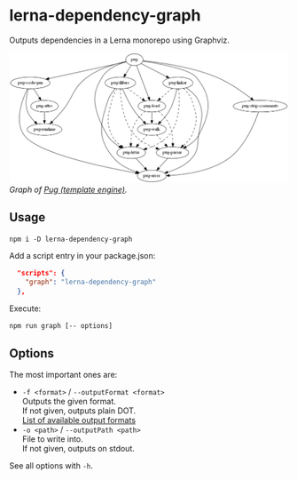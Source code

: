 # lerna-dependency-graph

Outputs dependencies in a Lerna monorepo using Graphviz.

![pug](pug.png)  
_Graph of [Pug (template engine)](https://github.com/pugjs/pug)._

## Usage

    npm i -D lerna-dependency-graph

Add a script entry in your package.json:

```json
  "scripts": {
    "graph": "lerna-dependency-graph"
  },
```

Execute:

    npm run graph [-- options]

## Options

The most important ones are:

- `-f <format>` / `--outputFormat <format>`  
  Outputs the given format.  
  If not given, outputs plain DOT.  
  [List of available output formats](https://www.graphviz.org/doc/info/output.html)
- `-o <path>` / `--outputPath <path>`  
  File to write into.  
  If not given, outputs on stdout.

See all options with `-h`.
